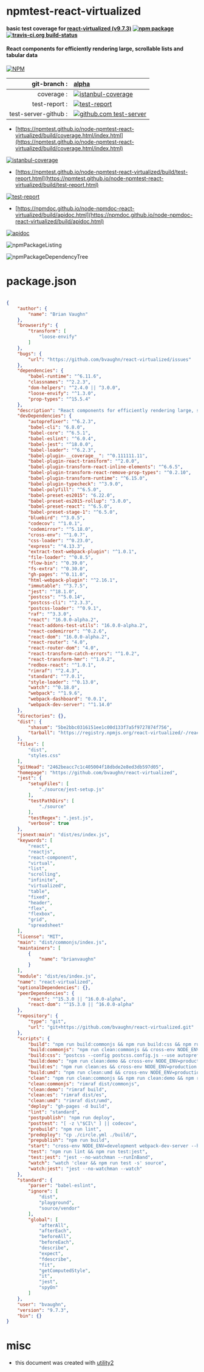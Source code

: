 # npmtest-react-virtualized

#### basic test coverage for  [react-virtualized (v9.7.3)](https://github.com/bvaughn/react-virtualized)  [![npm package](https://img.shields.io/npm/v/npmtest-react-virtualized.svg?style=flat-square)](https://www.npmjs.org/package/npmtest-react-virtualized) [![travis-ci.org build-status](https://api.travis-ci.org/npmtest/node-npmtest-react-virtualized.svg)](https://travis-ci.org/npmtest/node-npmtest-react-virtualized)

#### React components for efficiently rendering large, scrollable lists and tabular data

[![NPM](https://nodei.co/npm/react-virtualized.png?downloads=true&downloadRank=true&stars=true)](https://www.npmjs.com/package/react-virtualized)

| git-branch : | [alpha](https://github.com/npmtest/node-npmtest-react-virtualized/tree/alpha)|
|--:|:--|
| coverage : | [![istanbul-coverage](https://npmtest.github.io/node-npmtest-react-virtualized/build/coverage.badge.svg)](https://npmtest.github.io/node-npmtest-react-virtualized/build/coverage.html/index.html)|
| test-report : | [![test-report](https://npmtest.github.io/node-npmtest-react-virtualized/build/test-report.badge.svg)](https://npmtest.github.io/node-npmtest-react-virtualized/build/test-report.html)|
| test-server-github : | [![github.com test-server](https://npmtest.github.io/node-npmtest-react-virtualized/GitHub-Mark-32px.png)](https://npmtest.github.io/node-npmtest-react-virtualized/build/app/index.html) | | build-artifacts : | [![build-artifacts](https://npmtest.github.io/node-npmtest-react-virtualized/glyphicons_144_folder_open.png)](https://github.com/npmtest/node-npmtest-react-virtualized/tree/gh-pages/build)|

- [https://npmtest.github.io/node-npmtest-react-virtualized/build/coverage.html/index.html](https://npmtest.github.io/node-npmtest-react-virtualized/build/coverage.html/index.html)

[![istanbul-coverage](https://npmtest.github.io/node-npmtest-react-virtualized/build/screenCapture.buildCi.browser.%252Ftmp%252Fbuild%252Fcoverage.lib.html.png)](https://npmtest.github.io/node-npmtest-react-virtualized/build/coverage.html/index.html)

- [https://npmtest.github.io/node-npmtest-react-virtualized/build/test-report.html](https://npmtest.github.io/node-npmtest-react-virtualized/build/test-report.html)

[![test-report](https://npmtest.github.io/node-npmtest-react-virtualized/build/screenCapture.buildCi.browser.%252Ftmp%252Fbuild%252Ftest-report.html.png)](https://npmtest.github.io/node-npmtest-react-virtualized/build/test-report.html)

- [https://npmdoc.github.io/node-npmdoc-react-virtualized/build/apidoc.html](https://npmdoc.github.io/node-npmdoc-react-virtualized/build/apidoc.html)

[![apidoc](https://npmdoc.github.io/node-npmdoc-react-virtualized/build/screenCapture.buildCi.browser.%252Ftmp%252Fbuild%252Fapidoc.html.png)](https://npmdoc.github.io/node-npmdoc-react-virtualized/build/apidoc.html)

![npmPackageListing](https://npmtest.github.io/node-npmtest-react-virtualized/build/screenCapture.npmPackageListing.svg)

![npmPackageDependencyTree](https://npmtest.github.io/node-npmtest-react-virtualized/build/screenCapture.npmPackageDependencyTree.svg)



# package.json

```json

{
    "author": {
        "name": "Brian Vaughn"
    },
    "browserify": {
        "transform": [
            "loose-envify"
        ]
    },
    "bugs": {
        "url": "https://github.com/bvaughn/react-virtualized/issues"
    },
    "dependencies": {
        "babel-runtime": "^6.11.6",
        "classnames": "^2.2.3",
        "dom-helpers": "^2.4.0 || ^3.0.0",
        "loose-envify": "^1.3.0",
        "prop-types": "^15.5.4"
    },
    "description": "React components for efficiently rendering large, scrollable lists and tabular data",
    "devDependencies": {
        "autoprefixer": "^6.2.3",
        "babel-cli": "6.8.0",
        "babel-core": "^6.5.1",
        "babel-eslint": "^6.0.4",
        "babel-jest": "^18.0.0",
        "babel-loader": "^6.2.3",
        "babel-plugin-__coverage__": "^0.111111.11",
        "babel-plugin-react-transform": "^2.0.0",
        "babel-plugin-transform-react-inline-elements": "^6.6.5",
        "babel-plugin-transform-react-remove-prop-types": "^0.2.10",
        "babel-plugin-transform-runtime": "^6.15.0",
        "babel-plugin-typecheck": "^3.9.0",
        "babel-polyfill": "^6.5.0",
        "babel-preset-es2015": "6.22.0",
        "babel-preset-es2015-rollup": "3.0.0",
        "babel-preset-react": "^6.5.0",
        "babel-preset-stage-1": "^6.5.0",
        "bluebird": "^3.0.5",
        "codecov": "^1.0.1",
        "codemirror": "^5.18.0",
        "cross-env": "^1.0.7",
        "css-loader": "^0.23.0",
        "express": "^4.13.3",
        "extract-text-webpack-plugin": "^1.0.1",
        "file-loader": "^0.8.5",
        "flow-bin": "^0.39.0",
        "fs-extra": "^0.30.0",
        "gh-pages": "^0.11.0",
        "html-webpack-plugin": "^2.16.1",
        "immutable": "^3.7.5",
        "jest": "^18.1.0",
        "postcss": "^5.0.14",
        "postcss-cli": "^2.3.3",
        "postcss-loader": "^0.9.1",
        "raf": "^3.3.0",
        "react": "16.0.0-alpha.2",
        "react-addons-test-utils": "16.0.0-alpha.2",
        "react-codemirror": "^0.2.6",
        "react-dom": "16.0.0-alpha.2",
        "react-router": "4.0",
        "react-router-dom": "4.0",
        "react-transform-catch-errors": "^1.0.2",
        "react-transform-hmr": "^1.0.2",
        "redbox-react": "^1.0.1",
        "rimraf": "^2.4.3",
        "standard": "^7.0.1",
        "style-loader": "^0.13.0",
        "watch": "^0.18.0",
        "webpack": "^1.9.6",
        "webpack-dashboard": "0.0.1",
        "webpack-dev-server": "^1.14.0"
    },
    "directories": {},
    "dist": {
        "shasum": "5be2bbc0316151ee1c00d133f7a5f9727874f756",
        "tarball": "https://registry.npmjs.org/react-virtualized/-/react-virtualized-9.7.3.tgz"
    },
    "files": [
        "dist",
        "styles.css"
    ],
    "gitHead": "2462beacc7c1c405004f18dbde2e8ed3db597d05",
    "homepage": "https://github.com/bvaughn/react-virtualized",
    "jest": {
        "setupFiles": [
            "./source/jest-setup.js"
        ],
        "testPathDirs": [
            "./source"
        ],
        "testRegex": ".jest.js",
        "verbose": true
    },
    "jsnext:main": "dist/es/index.js",
    "keywords": [
        "react",
        "reactjs",
        "react-component",
        "virtual",
        "list",
        "scrolling",
        "infinite",
        "virtualized",
        "table",
        "fixed",
        "header",
        "flex",
        "flexbox",
        "grid",
        "spreadsheet"
    ],
    "license": "MIT",
    "main": "dist/commonjs/index.js",
    "maintainers": [
        {
            "name": "brianvaughn"
        }
    ],
    "module": "dist/es/index.js",
    "name": "react-virtualized",
    "optionalDependencies": {},
    "peerDependencies": {
        "react": "^15.3.0 || ^16.0.0-alpha",
        "react-dom": "^15.3.0 || ^16.0.0-alpha"
    },
    "repository": {
        "type": "git",
        "url": "git+https://github.com/bvaughn/react-virtualized.git"
    },
    "scripts": {
        "build": "npm run build:commonjs && npm run build:css && npm run build:es && npm run build:demo && npm run build:umd",
        "build:commonjs": "npm run clean:commonjs && cross-env NODE_ENV=production cross-env BABEL_ENV=commonjs babel source --out-dir dist/commonjs --ignore *.example.js,*.test.js,source/demo/,source/tests.js",
        "build:css": "postcss --config postcss.config.js --use autoprefixer source/styles.css > styles.css",
        "build:demo": "npm run clean:demo && cross-env NODE_ENV=production webpack --config webpack.config.demo.js -p --bail",
        "build:es": "npm run clean:es && cross-env NODE_ENV=production cross-env BABEL_ENV=es babel source --out-dir dist/es --ignore *.example.js,*.test.js,source/demo/,source/tests.js",
        "build:umd": "npm run clean:umd && cross-env NODE_ENV=production webpack --config webpack.config.umd.js --bail",
        "clean": "npm run clean:commonjs && npm run clean:demo && npm run clean:es && npm run clean:umd",
        "clean:commonjs": "rimraf dist/commonjs",
        "clean:demo": "rimraf build",
        "clean:es": "rimraf dist/es",
        "clean:umd": "rimraf dist/umd",
        "deploy": "gh-pages -d build",
        "lint": "standard",
        "postpublish": "npm run deploy",
        "posttest": "[ -z \"$CI\" ] || codecov",
        "prebuild": "npm run lint",
        "predeploy": "cp ./circle.yml ./build/",
        "prepublish": "npm run build",
        "start": "cross-env NODE_ENV=development webpack-dev-server --hot --inline --config webpack.config.dev.js",
        "test": "npm run lint && npm run test:jest",
        "test:jest": "jest --no-watchman --runInBand",
        "watch": "watch 'clear && npm run test -s' source",
        "watch:jest": "jest --no-watchman --watch"
    },
    "standard": {
        "parser": "babel-eslint",
        "ignore": [
            "dist",
            "playground",
            "source/vendor"
        ],
        "global": [
            "afterAll",
            "afterEach",
            "beforeAll",
            "beforeEach",
            "describe",
            "expect",
            "fdescribe",
            "fit",
            "getComputedStyle",
            "it",
            "jest",
            "spyOn"
        ]
    },
    "user": "bvaughn",
    "version": "9.7.3",
    "bin": {}
}
```



# misc
- this document was created with [utility2](https://github.com/kaizhu256/node-utility2)
